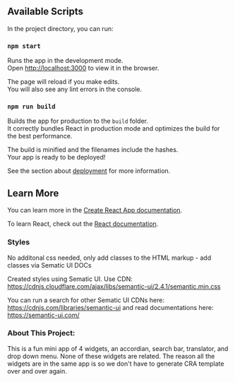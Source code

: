 ## Available Scripts

In the project directory, you can run:

### `npm start`

Runs the app in the development mode.\
Open [http://localhost:3000](http://localhost:3000) to view it in the browser.

The page will reload if you make edits.\
You will also see any lint errors in the console.


### `npm run build`

Builds the app for production to the `build` folder.\
It correctly bundles React in production mode and optimizes the build for the best performance.

The build is minified and the filenames include the hashes.\
Your app is ready to be deployed!

See the section about [deployment](https://facebook.github.io/create-react-app/docs/deployment) for more information.


## Learn More

You can learn more in the [Create React App documentation](https://facebook.github.io/create-react-app/docs/getting-started).

To learn React, check out the [React documentation](https://reactjs.org/).

### Styles 
No additonal css needed, only add classes to the HTML markup - add classes via Sematic UI DOCs

Created styles using Sematic UI. Use CDN: https://cdnjs.cloudflare.com/ajax/libs/semantic-ui/2.4.1/semantic.min.css

You can run a search for other Sematic UI CDNs here: https://cdnjs.com/libraries/semantic-ui and read documentations here: https://semantic-ui.com/


### About This Project:
This is a fun mini app of 4 widgets, an accordian, search bar, translator, and drop down menu. None of these widgets are related. The reason all the widgets are in the same app is so we don't have to generate CRA template over and over again. 




